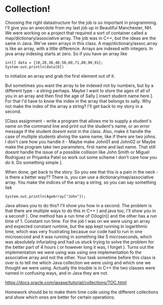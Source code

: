 # Collection!
Choosing the right datastructure for the job is so important in programming. I'll give you an anecdote from my last job up in Beautiful Manchester, NH. We were working on a project that required a sort of container called a map/dictionary/associative array. The job was in C++, but the ideas are the same in Java. We've seen arrays in this class. A map/dictionary/assoc.array is like an array, with a little difference. Arrays are indexed with integers. In java array indexing starts at zero. So if you have an array like 

```
int[] data = {10,20,30,40,50,60,71,80,90,91};
System.out.println(data[0])
```

to initialize an array and grab the first element out of it.

But sometimes you want the array to be indexed not by numbers, but by a different type -  a string perhaps. Maybe I want to store the ages of all of you in an array and then find the age of Sally [ insert student name here ]. For that I'd have to know the index in the array that belongs to sally. Why not make the index of the array a string? I'll get back to my story in a second.

[Class assignment - write a program that allows me to supply a student's name on the command line and print out the student's name, or an error message if the student doesnt exist in the class. Also, make it handle the case of multiple students ahving the same name, like if there are two johns. I don't care how you handle it - Maybe make John01 and John02 or Maybe make the program take two parameters, first name and last name. That still doesnt handle the issue of a possible collision like John Smith or Miguel Rodriguez or Priyanka Patel so work out some scheme I don't care how you do it. Do something simple ].

When done, get back to the story. So you see that this is a pain in the neck - is there a better way?? There is, you can use a dictionary/map/associative array. You make the indices of the array a string, so you can say something liek 

```
System.out.println(AgeArray["John"]);
```

Java allows you to do this? I'll show you how in a second. The problem is that there are multiple ways to do this in C++ ( and java too, I'll show you in a second! ). One method has a run time of O(log(n)) and the other has a run time of 1. Constant run time. For the job I was on we were using an array and expected constant runtime, but the app kept running in logarithmic time, which was very frustrating becasue our code had to run in one microsecond and it was running in something like 5 microseconds, which was absolutely infuriating and had us stuck trying to solve the problem for the better part of 4 hours ( or however long it was, I forget ). Turns out the implementation we were using was using one implementation fo the associative array and not the other. Your task sometime before this class is over is to tell me which Java collection we were using and which one we thought we were using. Actually the trouble is in C++ the two classes were named in confusing ways, and in Java they are not.

https://docs.oracle.com/javase/tutorial/collections/TOC.html

Homework should be to make them time code using the different collections and show which ones are better for certain operations.
